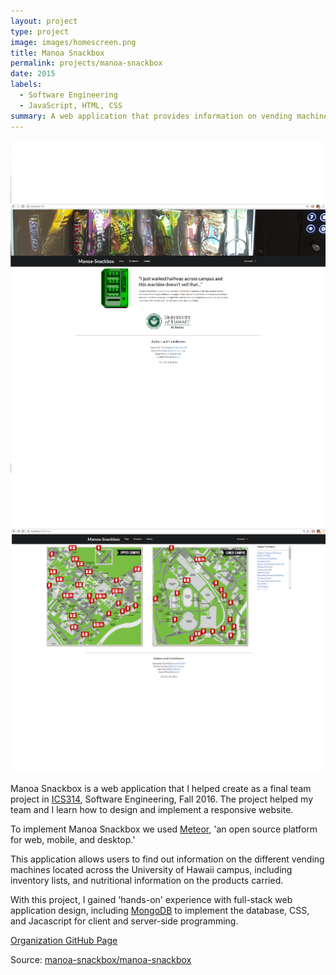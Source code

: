 ```yaml
---
layout: project
type: project
image: images/homescreen.png
title: Manoa Snackbox
permalink: projects/manoa-snackbox
date: 2015
labels:
  - Software Engineering
  - JavaScript, HTML, CSS
summary: A web application that provides information on vending machines across the University of Hawaii campus.
---
```


  <img class="ui medium right floated rounded image" src="../images/homescreen.png">
  <img class="ui medium right floated rounded image" src="../images/mapscreen.png"> 


Manoa Snackbox is a web application that I helped create as a final team project in [ICS314](http://www.catalog.hawaii.edu/courses/departments/ics.htm), Software Engineering, Fall 2016. The project helped my team and I learn how to design and implement a responsive website. 

To implement Manoa Snackbox we used [Meteor](https://www.meteor.com/), 'an open source platform for web, mobile, and desktop.' 

This application allows users to find out information on the different vending machines located across the University of Hawaii campus, including inventory lists, and nutritional information on the products carried. 

With this project, I gained 'hands-on' experience with full-stack web application design, including [MongoDB](https://www.mongodb.com/) to implement the database, CSS, and Jacascript for client and server-side programming. 

[Organization GitHub Page](https://manoa-snackbox.github.io/)

Source: <a href="https://github.com/manoa-snackbox/manoa-snackbox"><i class="large github icon"></i>manoa-snackbox/manoa-snackbox</a>





